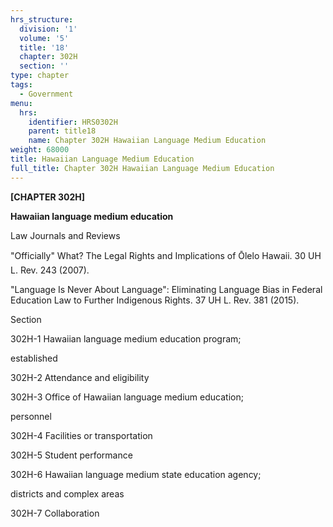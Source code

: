 ```yaml
---
hrs_structure:
  division: '1'
  volume: '5'
  title: '18'
  chapter: 302H
  section: ''
type: chapter
tags:
  - Government
menu:
  hrs:
    identifier: HRS0302H
    parent: title18
    name: Chapter 302H Hawaiian Language Medium Education
weight: 68000
title: Hawaiian Language Medium Education
full_title: Chapter 302H Hawaiian Language Medium Education
---
```

**[CHAPTER 302H]**

**Hawaiian language medium education**

Law Journals and Reviews

"Officially" What? The Legal Rights and Implications of Ōlelo Hawaii. 30 UH L. Rev. 243 (2007).

"Language Is Never About Language": Eliminating Language Bias in Federal Education Law to Further Indigenous Rights. 37 UH L. Rev. 381 (2015).

Section

302H-1 Hawaiian language medium education program;

established

302H-2 Attendance and eligibility

302H-3 Office of Hawaiian language medium education;

personnel

302H-4 Facilities or transportation

302H-5 Student performance

302H-6 Hawaiian language medium state education agency;

districts and complex areas

302H-7 Collaboration